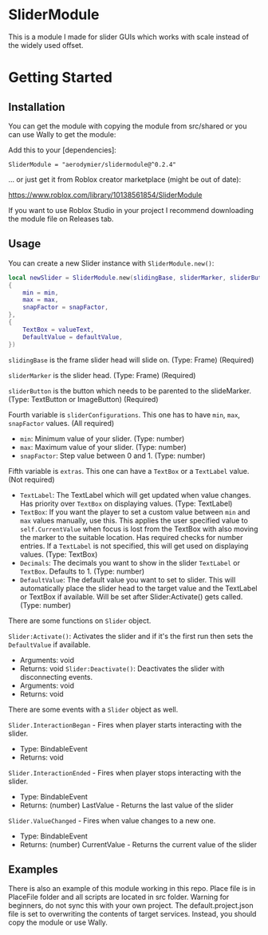 # SliderModule
This is a module I made for slider GUIs which works with scale instead of the widely used offset.

# Getting Started

## Installation
You can get the module with copying the module from src/shared or you can use Wally to get the module:

Add this to your [dependencies]:

```
SliderModule = "aerodymier/slidermodule@^0.2.4"
```

... or just get it from Roblox creator marketplace (might be out of date):

https://www.roblox.com/library/10138561854/SliderModule

If you want to use Roblox Studio in your project I recommend downloading the module file on Releases tab.

## Usage
You can create a new Slider instance with ``SliderModule.new()``:

```lua
local newSlider = SliderModule.new(slidingBase, sliderMarker, sliderButton, 
{
    min = min,
    max = max,
    snapFactor = snapFactor,
}, 
{
    TextBox = valueText,
    DefaultValue = defaultValue,
})
```

``slidingBase`` is the frame slider head will slide on. (Type: Frame) (Required)

``sliderMarker`` is the slider head. (Type: Frame) (Required)

``sliderButton`` is the button which needs to be parented to the slideMarker. (Type: TextButton or ImageButton) (Required)

Fourth variable is ``sliderConfigurations``. This one has to have ``min``, ``max``, ``snapFactor`` values. (All required)

- ``min``: Minimum value of your slider. (Type: number)
- ``max``: Maximum value of your slider. (Type: number)
- ``snapFactor``: Step value between 0 and 1. (Type: number)

Fifth variable is ``extras``. This one can have a ``TextBox`` or a ``TextLabel`` value. (Not required)

- ``TextLabel``: The TextLabel which will get updated when value changes. Has priority over ``TextBox`` on displaying values. (Type: TextLabel)
- ``TextBox``: If you want the player to set a custom value between ``min`` and ``max`` values manually, use this. This applies the user specified value to ``self.CurrentValue`` when focus is lost from the TextBox with also moving the marker to the suitable location. Has required checks for number entries. If a ``TextLabel`` is not specified, this will get used on displaying values. (Type: TextBox)
- ``Decimals``: The decimals you want to show in the slider ``TextLabel`` or ``TextBox``. Defaults to 1. (Type: number)
- ``DefaultValue``: The default value you want to set to slider. This will automatically place the slider head to the target value and the TextLabel or TextBox if available. Will be set after Slider:Activate() gets called. (Type: number)

There are some functions on ``Slider`` object.

``Slider:Activate()``: Activates the slider and if it's the first run then sets the ``DefaultValue`` if available.
- Arguments: void
- Returns: void
``Slider:Deactivate()``: Deactivates the slider with disconnecting events.
- Arguments: void
- Returns: void

There are some events with a ``Slider`` object as well.

``Slider.InteractionBegan`` - Fires when player starts interacting with the slider.
- Type: BindableEvent
- Returns: void

``Slider.InteractionEnded`` - Fires when player stops interacting with the slider.
- Type: BindableEvent
- Returns: (number) LastValue - Returns the last value of the slider

``Slider.ValueChanged`` - Fires when value changes to a new one.
- Type: BindableEvent
- Returns: (number) CurrentValue - Returns the current value of the slider

## Examples
There is also an example of this module working in this repo. Place file is in PlaceFile folder and all scripts are located in src folder.
Warning for beginners, do not sync this with your own project. The default.project.json file is set to overwriting the contents of target services. Instead, you should copy the module or use Wally.
